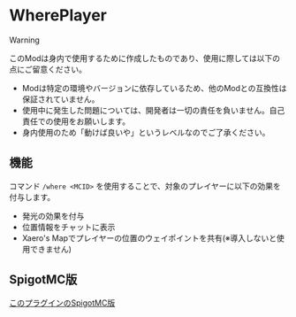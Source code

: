 # WherePlayer

> [!WARNING]
> このModは身内で使用するために作成したものであり、使用に際しては以下の点にご留意ください。
>
> - Modは特定の環境やバージョンに依存しているため、他のModとの互換性は保証されていません。
> - 使用中に発生した問題については、開発者は一切の責任を負いません。自己責任での使用をお願いします。
> - 身内使用のため「動けば良いや」というレベルなのでご了承ください。

## 機能

コマンド ```/where <MCID>``` を使用することで、対象のプレイヤーに以下の効果を付与します。

- 発光の効果を付与
- 位置情報をチャットに表示
- Xaero's Mapでプレイヤーの位置のウェイポイントを共有(※導入しないと使用できません)

## SpigotMC版
[このプラグインのSpigotMC版](https://github.com/nikkou-0814/Pos-SpigotMCPlugin)
